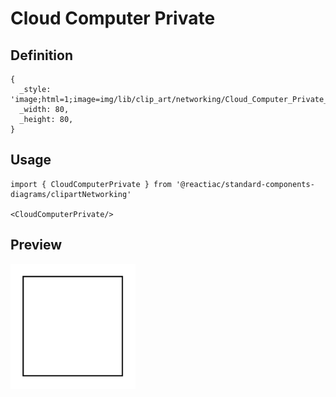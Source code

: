 # Cloud Computer Private

## Definition

```
{
  _style: 'image;html=1;image=img/lib/clip_art/networking/Cloud_Computer_Private_128x128.pngstrokeColor=none;',
  _width: 80,
  _height: 80,
}
```

## Usage

```
import { CloudComputerPrivate } from '@reactiac/standard-components-diagrams/clipartNetworking'

<CloudComputerPrivate/>
```

## Preview

<img src="./cloud-computer-private.png" width="200"/>
